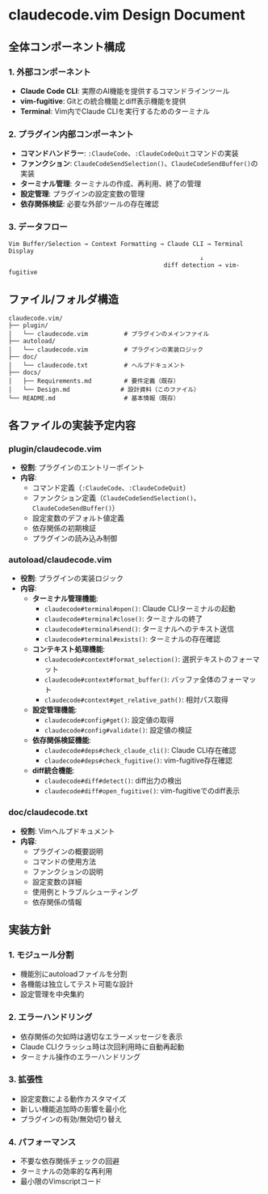# claudecode.vim Design Document

## 全体コンポーネント構成

### 1. 外部コンポーネント
- **Claude Code CLI**: 実際のAI機能を提供するコマンドラインツール
- **vim-fugitive**: Gitとの統合機能とdiff表示機能を提供
- **Terminal**: Vim内でClaude CLIを実行するためのターミナル

### 2. プラグイン内部コンポーネント
- **コマンドハンドラー**: `:ClaudeCode`、`:ClaudeCodeQuit`コマンドの実装
- **ファンクション**: `ClaudeCodeSendSelection()`、`ClaudeCodeSendBuffer()`の実装
- **ターミナル管理**: ターミナルの作成、再利用、終了の管理
- **設定管理**: プラグインの設定変数の管理
- **依存関係検証**: 必要な外部ツールの存在確認

### 3. データフロー
```
Vim Buffer/Selection → Context Formatting → Claude CLI → Terminal Display
                                                     ↓
                                           diff detection → vim-fugitive
```

## ファイル/フォルダ構造

```
claudecode.vim/
├── plugin/
│   └── claudecode.vim          # プラグインのメインファイル
├── autoload/
│   └── claudecode.vim          # プラグインの実装ロジック
├── doc/
│   └── claudecode.txt          # ヘルプドキュメント
├── docs/
│   ├── Requirements.md         # 要件定義（既存）
│   └── Design.md              # 設計資料（このファイル）
└── README.md                   # 基本情報（既存）
```

## 各ファイルの実装予定内容

### plugin/claudecode.vim
- **役割**: プラグインのエントリーポイント
- **内容**:
  - コマンド定義（`:ClaudeCode`、`:ClaudeCodeQuit`）
  - ファンクション定義（`ClaudeCodeSendSelection()`、`ClaudeCodeSendBuffer()`）
  - 設定変数のデフォルト値定義
  - 依存関係の初期検証
  - プラグインの読み込み制御

### autoload/claudecode.vim
- **役割**: プラグインの実装ロジック
- **内容**:
  - **ターミナル管理機能**:
    - `claudecode#terminal#open()`: Claude CLIターミナルの起動
    - `claudecode#terminal#close()`: ターミナルの終了
    - `claudecode#terminal#send()`: ターミナルへのテキスト送信
    - `claudecode#terminal#exists()`: ターミナルの存在確認
  - **コンテキスト処理機能**:
    - `claudecode#context#format_selection()`: 選択テキストのフォーマット
    - `claudecode#context#format_buffer()`: バッファ全体のフォーマット
    - `claudecode#context#get_relative_path()`: 相対パス取得
  - **設定管理機能**:
    - `claudecode#config#get()`: 設定値の取得
    - `claudecode#config#validate()`: 設定値の検証
  - **依存関係検証機能**:
    - `claudecode#deps#check_claude_cli()`: Claude CLI存在確認
    - `claudecode#deps#check_fugitive()`: vim-fugitive存在確認
  - **diff統合機能**:
    - `claudecode#diff#detect()`: diff出力の検出
    - `claudecode#diff#open_fugitive()`: vim-fugitiveでのdiff表示

### doc/claudecode.txt
- **役割**: Vimヘルプドキュメント
- **内容**:
  - プラグインの概要説明
  - コマンドの使用方法
  - ファンクションの説明
  - 設定変数の詳細
  - 使用例とトラブルシューティング
  - 依存関係の情報

## 実装方針

### 1. モジュール分割
- 機能別にautoloadファイルを分割
- 各機能は独立してテスト可能な設計
- 設定管理を中央集約

### 2. エラーハンドリング
- 依存関係の欠如時は適切なエラーメッセージを表示
- Claude CLIクラッシュ時は次回利用時に自動再起動
- ターミナル操作のエラーハンドリング

### 3. 拡張性
- 設定変数による動作カスタマイズ
- 新しい機能追加時の影響を最小化
- プラグインの有効/無効切り替え

### 4. パフォーマンス
- 不要な依存関係チェックの回避
- ターミナルの効率的な再利用
- 最小限のVimscriptコード
